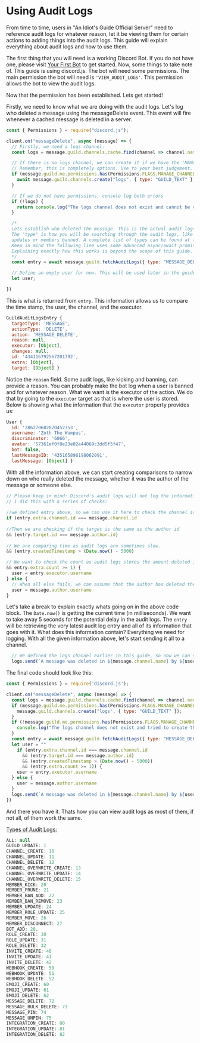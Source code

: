 # Using Audit Logs

From time to time, users in "An Idiot's Guide Official Server" need to reference audit logs for whatever reason, let it be viewing them for certain actions to adding things into the audit logs. This guide will explain everything about audit logs and how to use them.

The first thing that you will need is a working Discord Bot. If you do not have one, please visit [Your First Bot](../first-bot/your-first-bot.md) to get started. Now, some things to take note of. This guide is using discord.js. The bot will need some permissions. The main permission the bot will need is `'VIEW_AUDIT_LOGS'`. This permission allows the bot to view the audit logs.

Now that the permission has been established. Lets get started!

Firstly, we need to know what we are doing with the audit logs. Let's log who deleted a message using the messageDelete event. This event will fire whenever a cached message is deleted in a server.

```javascript
const { Permissions } = require("discord.js");

client.on("messageDelete", async (message) => {
  // Firstly, we need a logs channel. 
  const logs = message.guild.channels.cache.find(channel => channel.name === "logs");

  // If there is no logs channel, we can create it if we have the 'MANAGE_CHANNELS' permission
  // Remember, this is completely options. Use to your best judgement.
  if (message.guild.me.permissions.has(Permissions.FLAGS.MANAGE_CHANNELS) && !logs) {
    await message.guild.channels.create("logs", { type: "GUILD_TEXT" });
  }

  // If we do not have permissions, console log both errors
  if (!logs) { 
    return console.log("The logs channel does not exist and cannot be created");
  }

  /*
  Lets establish who deleted the message. This is the actual audit logs part, yay!
  The "type" is how you will be searching through the audit logs, like role 
  updates or members banned. A complete list of types can be found at the end of this page.
  Keep in mind the following line uses some advanced async/await promise manipulation. 
  Explaining exactly how this works is beyond the scope of this guide.
  */
  const entry = await message.guild.fetchAuditLogs({ type: "MESSAGE_DELETE" }).then(audit => audit.entries.first())

  // Define an empty user for now. This will be used later in the guide.
  let user;

})
```

This is what is returned from `entry`. This information allows us to compare the time stamp, the user, the channel, and the executor.

```javascript
GuildAuditLogsEntry {
  targetType: 'MESSAGE',
  actionType: 'DELETE',
  action: 'MESSAGE_DELETE',
  reason: null,
  executor: [Object],
  changes: null,
  id: '434116792567201792',
  extra: [Object],
  target: [Object] }
```

Notice the `reason` field. Some audit logs, like kicking and banning, can provide a reason. You can probably make the bot log when a user is banned and for whatever reason. What we want is the executor of the action. We do that by going to the `executor` target as that is where the user is stored. Below is showing what the information that the `executor` property provides us:

```javascript
User {
  id: '286270602820452353',
  username: 'Zoth The Wumpus',
  discriminator: '6066',
  avatar: '57361ef0f8e23e02a44069c3dd5f5f47',
  bot: false,
  lastMessageID: '435165896198062091',
  lastMessage: [Object] }
```

With all the information above, we can start creating comparisons to narrow down on who really deleted the message, whether it was the author of the message or someone else.

```javascript
// Please keep in mind: Discord's audit logs will not log the information if the author of that message deleted it.
// I did this with a series of checks:
​ 
//we defined entry above, so we can use it here to check the channel id
if (entry.extra.channel.id === message.channel.id
​ 
//Then we are checking if the target is the same as the author id
&& (entry.target.id === message.author.id)
​ 
// We are comparing time as audit logs are sometimes slow. 
&& (entry.createdTimestamp > (Date.now() - 5000)

// We want to check the count as audit logs stores the amount deleted in a channel
&& entry.extra.count >= 1) {
  user = entry.executor.username
} else { 
  // When all else fails, we can assume that the author has deleted their message.
  user = message.author.username
}
```

Let's take a break to explain exactly whats going on in the above code block. The `Date.now()` is getting the current time \(in milliseconds\). We want to take away 5 seconds for the potential delay in the audit logs. The `entry` will be retrieving the very latest audit log entry and all of its information that goes with it. What does this information contain? Everything we need for logging. With all the given information above, let's start sending it all to a channel.

```javascript
  // We defined the logs channel earlier in this guide, so now we can send it to the channel!
  logs.send(`A message was deleted in ${message.channel.name} by ${user}`;);
```

The final code should look like this:

```javascript
const { Permissions } = require('discord.js');

client.on("messageDelete", async (message) => {
  const logs = message.guild.channels.cache.find(channel => channel.name === "logs");
  if (message.guild.me.permissions.has(Permissions.FLAGS.MANAGE_CHANNELS) && !logs) {
    message.guild.channels.create("logs", { type: "GUILD_TEXT" });
  }
  if (!message.guild.me.permissions.has(Permissions.FLAGS.MANAGE_CHANNELS) && !logs) { 
    console.log("The logs channel does not exist and tried to create the channel but I am lacking permissions")
  }  
  const entry = await message.guild.fetchAuditLogs({ type: "MESSAGE_DELETE" }).then(audit => audit.entries.first())
  let user = ""
    if (entry.extra.channel.id === message.channel.id
      && (entry.target.id === message.author.id)
      && (entry.createdTimestamp > (Date.now() - 5000))
      && (entry.extra.count >= 1)) {
    user = entry.executor.username
  } else { 
    user = message.author.username
  }
  logs.send(`A message was deleted in ${message.channel.name} by ${user}`);
})
```

And there you have it. Thats how you can view audit logs as most of them, if not all, of them work the same.

[Types of Audit Logs:](https://discord.js.org/#/docs/main/master/typedef/AuditLogAction)

```javascript
ALL: null
GUILD_UPDATE: 1
CHANNEL_CREATE: 10
CHANNEL_UPDATE: 11
CHANNEL_DELETE: 12
CHANNEL_OVERWRITE_CREATE: 13
CHANNEL_OVERWRITE_UPDATE: 14
CHANNEL_OVERWRITE_DELETE: 15
MEMBER_KICK: 20
MEMBER_PRUNE: 21
MEMBER_BAN_ADD: 22
MEMBER_BAN_REMOVE: 23
MEMBER_UPDATE: 24
MEMBER_ROLE_UPDATE: 25
MEMBER_MOVE: 26
MEMBER_DISCONNECT: 27
BOT_ADD: 28,
ROLE_CREATE: 30
ROLE_UPDATE: 31
ROLE_DELETE: 32
INVITE_CREATE: 40
INVITE_UPDATE: 41
INVITE_DELETE: 42
WEBHOOK_CREATE: 50
WEBHOOK_UPDATE: 51
WEBHOOK_DELETE: 52
EMOJI_CREATE: 60
EMOJI_UPDATE: 61
EMOJI_DELETE: 62
MESSAGE_DELETE: 72
MESSAGE_BULK_DELETE: 73
MESSAGE_PIN: 74
MESSAGE_UNPIN: 75
INTEGRATION_CREATE: 80
INTEGRATION_UPDATE: 81
INTEGRATION_DELETE: 82
```
